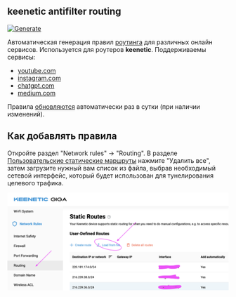 ## keenetic antifilter routing
[![Generate](https://github.com/shlima/keneetic-antifilter/actions/workflows/generate.yml/badge.svg)](https://github.com/shlima/keneetic-antifilter/actions/workflows/generate.yml)

Автоматическая генерация правил [роутинга](/routes) для различных онлайн сервисов.
Используется для роутеров **keenetic**. Поддерживаемы сервисы:

- [youtube.com](routes/youtube-ipv4.bat)
- [instagram.com](routes/facebook-ipv4.bat)
- [chatgpt.com](routes/chatgpt-ipv4.bat)
- [medium.com](routes/medium-ipv4.bat)

Правила [обновляются](https://github.com/shlima/keneetic-antifilter/actions/workflows/generate.yml) автоматически раз в сутки (при наличии изменений).

## Как добавлять правила

Откройте раздел "Network rules" -> "Routing".
В разделе [Пользовательские статические маршруты](https://help.keenetic.com/hc/ru/articles/360000925780-Статические-маршруты) 
нажмите "Удалить все", затем загрузите нужный вам список из файла, выбрав необходимый сетевой интерфейс,
который будет использован для тунелирования целевого трафика. 

![static routes](docs/static-routes-index.png)
